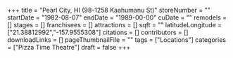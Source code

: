 +++
title = "Pearl City, HI (98-1258 Kaahumanu St)"
storeNumber = ""
startDate = "1982-08-07"
endDate = "1989-00-00"
cuDate = ""
remodels = []
stages = []
franchisees = []
attractions = []
sqft = ""
latitudeLongitude = ["21.38812992","-157.9555308"]
citations = []
contributors = []
downloadLinks = []
pageThumbnailFile = ""
tags = ["Locations"]
categories = ["Pizza Time Theatre"]
draft = false
+++
